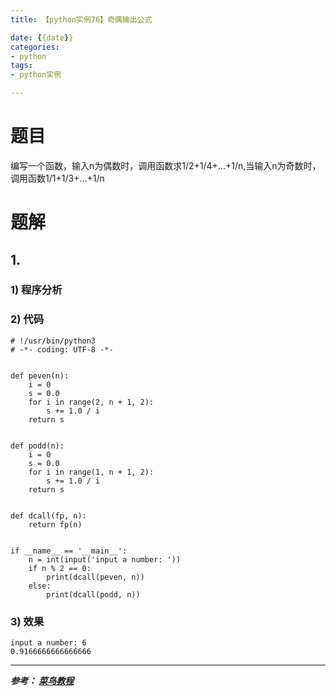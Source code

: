```yaml
---
title: 【python实例76】奇偶输出公式

date: {{date}}
categories:
- python
tags:
- python实例

---
```

# 题目
编写一个函数，输入n为偶数时，调用函数求1/2+1/4+...+1/n,当输入n为奇数时，调用函数1/1+1/3+...+1/n

# 题解
## 1.
### 1) 程序分析
### 2) 代码

```
# !/usr/bin/python3
# -*- coding: UTF-8 -*-


def peven(n):
    i = 0
    s = 0.0
    for i in range(2, n + 1, 2):
        s += 1.0 / i
    return s


def podd(n):
    i = 0
    s = 0.0
    for i in range(1, n + 1, 2):
        s += 1.0 / i
    return s


def dcall(fp, n):
    return fp(n)


if __name__ == '__main__':
    n = int(input('input a number: '))
    if n % 2 == 0:
        print(dcall(peven, n))
    else:
        print(dcall(podd, n))

```

### 3) 效果
```
input a number: 6
0.9166666666666666
```



---
***参考：
[菜鸟教程](https://www.runoob.com/python/python-100-examples.html)***
